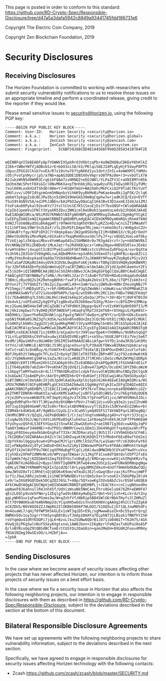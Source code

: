 This page is posted in order to conform to this standard: https://github.com/RD-Crypto-Spec/Responsible-Disclosure/tree/d47a5a3dafa5942c8849a93441745fdd186731e6

Copyright The Electric Coin Company, 2019

Copyright Zen Blockchain Foundation, 2019

# Security Disclosures
## Receiving Disclosures

The Horizen Foundation is committed to working with researchers who submit security vulnerability notifications to us to resolve those issues on an appropriate timeline and perform a coordinated release, giving credit to the reporter if they would like.

Please email sensitive issues to security@horizen.io, using the following PGP key:

```
-----BEGIN PGP PUBLIC KEY BLOCK-----
Comment: User-ID:	Horizen Security <security@horizen.io>
Comment: a.k.a.:	Horizen Security <security@horizen.global>
Comment: a.k.a.:	ZenCash Security <security@zencash.com>
Comment: a.k.a.:	ZenCash Security <security@zensystem.io>
Comment: Fingerprint:	5C6BF59288CDD4ECA4566F994D20583410704F2E


mQINBFqVI5kBEADFyQp7VGWWVIXSpkRrO3VObtzqPbr4a9WZHQ0uCDKEeY6hHlkZ
ZJ6k+tWBeYWfVjADBsbSzrE+bbO3oiS8/k5/PKlqiS6EJIdPLqEyHjF5VwyP8PTh
iDpucZPGGIGlhib7vvEX/R7x10stw767tpNXKd1ysIdotzIhILx4omWXM7LfmMdv
cO5jFvotpVHycrjp5/a7Nb+apAG3QOE1DBSX0vVmprsO8TPAz8m+r3+vvbUTiX7A
R2JubzWhN5d8W9R3Crqb1kFQAm7zsHRNQZ+eEOJW8l/YLPaZFV1C+aXNI8Mfn95b
1m3hm3Wc5PetF8XsGIclDNvM6KXa+pT9nhbbjRG/aqw0zuFRLFkEwjHR7EIyTUMc
7xul609LoxEH24TShdDr80m+YJ+KSQHfmGV+WA2hmhcMkFCxiQ2F9TzACfKsYuVf
ZHUlzvv/iO9FIdtgzmGnm5HNqnbzVih6K9yyBkMeBiPmKae4ew8ki2gFSK/ZclqK
abbmY3ykgpZsQcBCJPw3bjn5zDHIk9HeGkb30mBqCqphw7wrjadK3CQ/EzU+EVTf
TSu59t4GN5V5A/edJPhJdBEn/6A1PbO2wyDQoCqI1H4JBvX3D1oxmEJId4Ja1ZMJ
FteFiAu0OPykal92evKYz7JtvCtCUsSE7K51SxuEjDzJY7bsGNSF+CWloQARAQAB
tCpIb3JpemVuIFNlY3VyaXR5IDxzZWN1cml0eUBob3JpemVuLmdsb2JhbD6JAk4E
EwEIADgWIQRca/WSiM3U7KRWb5lNIFg0EHBPLgUCW9MXogIbAwULCQgHAgYVCgkI
CwIEFgIDAQIeAQIXgAAKCRBNIFg0EHBPLmdgEAC4IEkGKM9OymKmRQsjRnmd7kNX
bVW2JlGVA8Byd5Eu8kAgpHTjr0YWehYb3qKhOYBm7LpRZZo4Q/wCniSZTSMWaAVT
h11ihPT4mLV9Wr5n3LDaf/ztLZ8sM1FLDmpeTRLjmm/rtmhm38sfz/4H6g4sCZU+
Z2GWuBfcfqy/KGPiDhIC7rX8qkp8ao/2W2ge0SOx9pIIjM+6BWU1X/c9LpErOeUY
jN8etOu9U9yiMovMqHLn91XxAtvfkqqMxHUxoxnDclPyJf+y/xQGQ1JGeLvATOky
7TzkEjaplz5K4pxLMbxv4YeW6apO4SuISbMNK0r0v7R3g4dzrzYrJy+n605WVRkI
UVcNKWp28TKiZbBDo0/iMLmJqtrfwJRdXKBJpcxrlmKw20gav4HEOXS0levJEe8z
SrwHYn69erj4xupCCIcB37PymIuaG5FSKTXWBzstcVzRVoeZuRFbqi4/xorQqXtm
Vs3hV6iZ83SdrIV89gHOLnaL8QbdMhhkrep3oR9i5VEmnO7slg0HFBic4po8ZCs1
roMy3YmiRn8xpXaoEVqdQo7XSOd4BdHBwmh72uJKWARY9PowyKZVpBg6iPGjv2U3
iFmlaSaPZGKp0U344vyOVk3CDVbL0wgOoFo6Ejk4NsrTQRglUOSVHQHybUKBWXMj
fqrJZHfXR4XQb+Pp3bQnWmVuQ2FzaCBTZWN1cml0eSA8c2VjdXJpdHlAemVuY2Fz
aC5jb20+iQI5BBMBCAAjBQJalSOZAhsDBwsJCAcDAgEGFQgCCQoLBBYCAwECHgEC
F4AACgkQTSBYNBBwTy7xMA//RvtW9iJZarZr7zAoB+TUTOU+RDxEoV6qqdvOoQA8
T3BHcLzByo9QZsIK2RehogBHhKrfswF3faZ6q4kZmVsCEfLX6e/iTQPtZskH3s+2
QhYonJTj7VTQUUZfzlNsZyiZquxWCL49+n3aWrVaJujQW9uB+HONrZXesUgNBz7F
PV15mgz/fzMEDyUFZi/+rbP/6MDdGwkfjP3g5ZWoN6r/xGHwKcxa/VhOPM0aKZlU
jzNdMAkSwNVfzld721xboUBPbRPh/Sq+Q/wtD9R+XMc2RC12m/FNDx79N82FKdqY
h1c7EAwB6Bhq7L5S0iiNL0kCc0eQJeAkp3CyQxQa/2P3v/+39r4QrYj8UF4TBS3U
Jdo4vk1/xGFEukGZyXgQYFgTzgBbxEw39Jb60ew7GIKg/MJm+rccBfGZM+U3MKop
Hcz2GumLQW5H4eIWFzKCqZeBCraTXPdHUt20ppg+QoXfrvV2zKWYXp8H599fI3/M
Ncj9k2zmpbwzfc9yDHQjR5P3WOEkPjnKaqFqTRpT2X2mT68+r8tHqpiG/KpH8SC+
U4O9HUi/2pwvYheR4ZDnNklcgLFgwtg7WkhYl8wQo+LqP0YY/urQ38+GOkiEeaVG
npSN1fKmRa0SJNZ3gTcXdSk/wzkGn0hnd8UnZmz3lQc96rUt81jtND/ApFEcMUkl
plG0KFplbkNhc2ggU2VjdXJpdHkgPHNlY3VyaXR5QHplbnN5c3RlbS5pbz6JAjkE
EwEIACMFAlqz5ewCGwMHCwkIBwMCAQYVCAIJCgsEFgIDAQIeAQIXgAAKCRBNIFg0
EHBPLns6EACkhQE71sj0XRh3/eCpaUnrGrJ99lowrQpeK+thONRws/9U6RxSqGgY
Y1LsYLqYDDX6sC9VFodxudwjX5EbQ5VREzgM7i+sk5hv/XUUEJ0FttEz7VejSe6T
HvdM/jRQwiH6Pxs9UzW08rIHSIMI5eR9AAdI4BsiAfgw+5VfDj1ndw3R3b1ah5Mz
StYVz/s07mMKiEjADYXBcJ53RCg1qceXsurg7LP39aUEfOWxxWIRAmzVpbAcarvg
tmTstreAlSc8n0Ruy/6/hVAFX+KtaFRANaT79iKelBjID4POunEHKt2xuYlofo8c
BOfJHy6h2tlWAqgOcTFLXxIZ+QyVqfZB5leT03TEDcZBPn4MTJajF92zdnHwKtKQ
dJ/JYq9ANxH4Cg5NFeLVaZa/BtcelLeRdE2hJ7lMCHh/iDeSccMwhZWYMgldDRph
yC6NQVcEHT1tMSem26h51ZXaD6pktRsZ5zEdDBQniDsAPQgdKPEJfGSkHAtdE1cF
IiIT64byKOb7a6ZU4+T9+oKhAfZQjQVQJ1JsBxw473pMZn/OcsDXC10YZ98caWzH
ri56pgYlmMYhwUns8r4LllTTNhXDKuQSnlcdpkfUvsvdlW1DNi0hutNDyZbCtqsN
k3xAGwkC72oAmDPyX+/A4rDtyHMZEh6rQYr8uKGmfj37EUCwq14Ka7QmSG9yaXpl
biBTZWN1cml0eSA8c2VjdXJpdHlAaG9yaXplbi5pbz6JAk4EEwEIADgWIQRca/WS
iM3U7KRWb5lNIFg0EHBPLgUCX43ZbAIbAwULCQgHAgYVCgkICwIEFgIDAQIeAQIX
gAAKCRBNIFg0EHBPLlZlEACII1m6yyM4S+SPX7KroT3Hwjno+pka49D6WWVciGZr
pkZfHNTIDNhN+XNaKXIa/wEoXKMS1wKhyCjxBF5lpSdOjW85/2ru76EgYb8yQUEN
cVje2DPxsnoxWkBUTE/HT3mp9jXGg3v37X39LY7pFnePSX1jco/WP49VRHoXJOii
pDgpdVRPqFh+fKtTl3Mjwuh6z0tUNW+tPbV+J7nW11UjsvUOcg93e2cjeoIIhvW0
3d71vpIOg804GeWP/923s0krf8vCalmDVMHEeuvyTl5LD3vi5dKYwnEnZ2Wko+bt
ZZ0M48rk4UKb4LAP/9gWEGcCGyULZ/x3CuH5lymQdO5FS1T4VXWIPqvSJB5egBQ/
CHnMhCBMFcV/QZqSL/eEPeBObWOrI/CrJazlVngYxmN4Rpzg4O+vY+pYr3J3cqjx
zluqAw5b35GJ/Wp7zXdtLUkPEw85qXluhkhac1aY0oep5Fn6khJKJUFfFPb0KEmH
5fyUhyuzQSFdL53EF5YGqsGIt5nwFAC2bwGXEehnZ+aeI087Ig36dcvwAXQyJqPV
Tam8Y3mWasF34A0NEr+dufPO3/dNKMrCewzLGDm3iJbG496gUtf+p4qUazAhrPTp
tGgLpF0IGeuymadkGAnQsghaf731krJKZD9acaSyIj9U513lriVVOmGbQxSCFmEi
L7kCDQRalSOZARAAxcD4ZctlkCIdHZuqsKtNjKDQhIft5fMo6nF6ExB9aftUd2e1
ldpYVX4olOggoy9cwm+GPnqwCMJtlprLKMclkSUJTm/Lw1GamrtP/z63UOsFwY65
U2jxFWApOAxUjdTyC1mDoO+EKCkuSZiHyIIDWxmwVPGkPSv4TKAAcUWMnhttk4q0
SPyOf1k2ml6UfP9u70KCzgXFMdwDgPfCgCLzDAldwsBMWIHb3CUYaOf9wdYcuVxx
3jyhXEx2XPmPIdNMvNCo9/WPVzgafEWaarJc1JKgTF1CseAdTQAtQvlO5PT2fsEG
Ss7pWdk74p2j8ZEDAmSSImqfEEOYGs7xU0qEyZ/kMOrwpcovw6XjxhIMqhKRzvTq
TqAEON7XzAG0DuG2+BypslOOVTIq6NPK3RTwQ4vme2USCp1Lw4FUNe8DRNopgNqw
u89LyS7NWJYKMmWPCHgXIxIpidZQrl0rLyqqzBMXZ8ko4+dnUf79HmVbOkBwCQQj
GmwJWtUI0xTzI3RhEtsQjQEO6xK9om/mTmuDi3E2lxGwgtBorzaxjKuTPnujmWFF
ScfIcJGwLh8Rzjm3nWL1zihWC9fWNdBEvYsstQm5cOa+3rvooKI+J56GP8pJ8ld4
Le9/lw3XG89GQtDek50CqZQ2J6SLT+48p/5QYxowKg33UvbAbZcSsrDSbFsAEQEA
AYkCHwQYAQgACQUCWpUjmQIbDAAKCRBNIFg0EHBPLj+JEACtKs+cnCivgNXoed0o
wpNaeF8J6ahnullR4JnhX5f/UdVizWsuNk5NmC4eLFhrx8GeluU476ZR+aEW0F47
qEs2LEQlp9xUe5FNmry1ZEqlgfwd9c6B64yHwDgZIrQmt+bVj1sh+KLckrdztZny
gqLyWH03ux1qFwuPGoms5w/W+qZnhfVfzNbRip5B84SWlGKrNbkTHyfs3lZHMuZl
Klt70Y0WUKku87m4NVNmp2dcYCqxKH5w6dzsTnnX5KH8VcgAAOg24h2CCToZZgk8
eCKZDU5/B6V8OI6ZZJJWpRG2ZlOKB658O6P7WLDOI/51OQXuIjh71QLJnwMOhdFs
Hn4UuaWi7/qHjf0fWP5KSkGLEv1sWT3qiD5+E9L/sgMwwwDieIk+Dc55yutrQrq2
DWRKn5Ov1oy3zgrrYYm5ynqD8tBivTJmXp10mXFq7ELphN73jLBiok1fNNfhY2SH
roVYqmQo4IdRYEOQPi7jqLK+BzxLlku2SUNw6QDrB1Jd71ib04N1T+T62H75/4Gh
0VwQjQjPKqSwlnNuY55ey6XgtxnxL1AW8Jbon+2I6gNzrlFeNZasTx6UPa10oASP
Q/lnBYRcoQqZ9tQBSdBCfxmErCCUStOs2OaG8zn+qomJMeEH+0XUdK2Foov4M94y
fN3A1NZmg39wSEzDO/s/HZbFjA==
=JpkR
-----END PGP PUBLIC KEY BLOCK-----
```

## Sending Disclosures

In the case where we become aware of security issues affecting other projects that has never affected Horizen, our intention is to inform those projects of security issues on a best effort basis.

In the case where we fix a security issue in Horizen that also affects the following neighboring projects, our intention is to engage in responsible disclosures with them as described in https://github.com/RD-Crypto-Spec/Responsible-Disclosure, subject to the deviations described in the section at the bottom of this document.

## Bilateral Responsible Disclosure Agreements

We have set up agreements with the following neighboring projects to share vulnerability information, subject to the deviations described in the next section.

Specifically, we have agreed to engage in responsible disclosures for security issues affecting Horizen technology with the following contacts:

- Zcash https://github.com/zcash/zcash/blob/master/SECURITY.md
